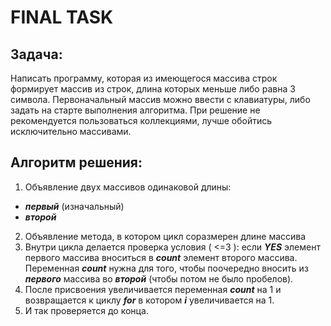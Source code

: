 # FINAL TASK

## Задача:

Написать программу, которая из имеющегося массива строк формирует массив из строк, длина которых меньше либо равна 3 символа. Первоначальный массив можно ввести с клавиатуры, либо задать на старте выполнения алгоритма. При решение не рекомендуется пользоваться коллекциями, лучше обойтись исключительно массивами.

## Алгоритм решения:
1. Объявление двух массивов одинаковой длины: 
* ***первый*** (изначальный) 
* ***второй*** 
2. Объявление метода, в котором цикл соразмерен длине массива
3. Внутри цикла делается проверка условия ( <=3 ): если ***YES*** элемент первого массива вноситься в ***count*** элемент второго массива. Переменная ***count*** нужна для того, чтобы поочередно вносить из ***первого*** массива во ***второй*** (чтобы потом не было пробелов). 
2. После присвоения увеличивается переменная ***count*** на 1 и возвращается к циклу ***for*** в котором ***i*** увеличивается на 1. 
3. И так проверяется до конца.